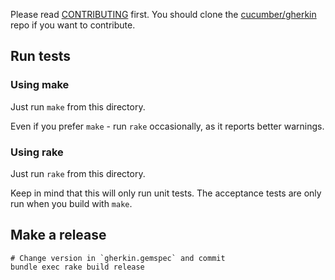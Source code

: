 Please read [CONTRIBUTING](https://github.com/cucumber/gherkin/blob/master/CONTRIBUTING.md) first.
You should clone the [cucumber/gherkin](https://github.com/cucumber/gherkin) repo if you want
to contribute.

## Run tests

### Using make

Just run `make` from this directory.

Even if you prefer `make` - run `rake` occasionally, as it reports better warnings.

### Using rake

Just run `rake` from this directory.

Keep in mind that this will only run unit tests. The acceptance tests are only
run when you build with `make`.

## Make a release

    # Change version in `gherkin.gemspec` and commit
    bundle exec rake build release
